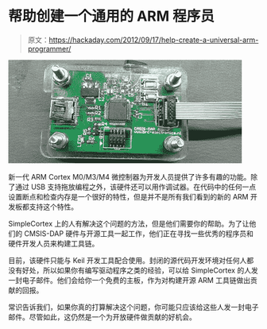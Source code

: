 # 帮助创建一个通用的 ARM 程序员

> 原文：<https://hackaday.com/2012/09/17/help-create-a-universal-arm-programmer/>

![](img/04b7260bc02ddbc16610d07a5b5d1564.png "programmer")

新一代 ARM Cortex M0/M3/M4 微控制器为开发人员提供了许多有趣的功能。除了通过 USB 支持拖放编程之外，该硬件还可以用作调试器。在代码中的任何一点设置断点和检查内存是一个很好的特性，但是并不是所有我们看到的新的 ARM 开发板都支持这个特性。

SimpleCortex 上的人有解决这个问题的方法，但是他们需要你的帮助。为了让他们的 CMSIS-DAP 硬件与开源工具一起工作，他们正在寻找一些优秀的程序员和硬件开发人员来构建工具链。

目前，该硬件只能与 Keil 开发工具配合使用。封闭的源代码开发环境对任何人都没有好处，所以如果你有编写驱动程序之类的经验，可以给 SimpleCortex 的人发一封电子邮件。他们会给你一个免费的主板，作为对构建开源 ARM 工具链做出贡献的回报。

常识告诉我们，如果你真的打算解决这个问题，你可能只应该给这些人发一封电子邮件。尽管如此，这仍然是一个为开放硬件做贡献的好机会。
